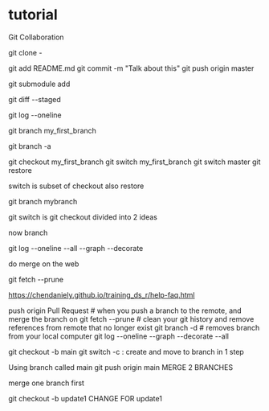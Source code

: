 # tutorial
Git Collaboration

git clone - 

git add README.md
git commit -m "Talk about this"
git push origin master

git submodule add 

git diff --staged

git log --oneline

git branch my_first_branch

git branch -a

git checkout my_first_branch
git switch my_first_branch
git switch master
git restore 

switch is subset of checkout also restore

git branch mybranch

git switch  is git checkout divided into 2 ideas

now branch

git log --oneline --all --graph --decorate

do merge on the web

git fetch --prune

https://chendaniely.github.io/training_ds_r/help-faq.html

push origin <branch>
Pull Request # when you push a branch to the remote, and merge the branch on
git fetch --prune # clean your git history and remove references from remote that no longer exist
git branch -d <branch> # removes branch from your local computer
git log --oneline --graph --decorate --all

git checkout -b main
git switch -c <branch> : create and move to branch in 1 step

Using branch called main
git push origin main
MERGE 2 BRANCHES

merge one branch first

git checkout -b update1
CHANGE FOR update1

